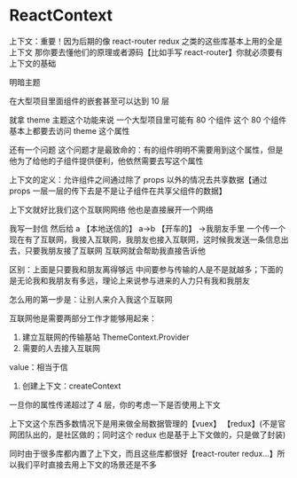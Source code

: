 # ReactContext

上下文：重要！因为后期的像 react-router redux 之类的这些库基本上用的全是上下文 那你要去懂他们的原理或者源码【比如手写 react-router】你就必须要有上下文的基础

明暗主题

在大型项目里面组件的嵌套甚至可以达到 10 层

就拿 theme 主题这个功能来说 一个大型项目里可能有 80 个组件 这个 80 个组件基本上都要去访问 theme 这个属性

还有一个问题 这个问题才是最致命的：有的组件明明不需要用到这个属性，但是他为了给他的子组件提供便利，他依然需要去写这个属性

上下文的定义：允许组件之间通过除了 props 以外的情况去共享数据【通过 props 一层一层的传下去是不是让子组件在共享父组件的数据】

上下文就好比我们这个互联网网络 他也是直接展开一个网络

我写一封信 然后给 a 【本地送信的】 a->b 【开车的】 ->我朋友手里 一个传一个
现在有了互联网，我接入互联网，我朋友也接入互联网，这时候我发送一条信息出去，只要我朋友接了互联网 互联网就会帮助我直接告诉他

区别：上面是只要我和朋友离得够远 中间要参与传输的人是不是就越多；下面的是无论我和我朋友有多远，理论上来说参与进来的人力只有我和我朋友

怎么用的第一步是：让别人来介入我这个互联网

互联网他是需要两部分工作才能够用起来：

1. 建立互联网的传输基站 ThemeContext.Provider
2. 需要的人去接入互联网

value：相当于信

1. 创建上下文：createContext

一旦你的属性传递超过了 4 层，你的考虑一下是否使用上下文

上下文这个东西多数情况下是用来做全局数据管理的【vuex】 【redux】(不是官网团队出的，是社区做的；同时这个 redux 也是基于上下文做的，只是做了封装)

同时由于很多库都内置了上下文，而且这些库都很好【react-router redux...】所以我们平时直接去用上下文的场景还是不多

